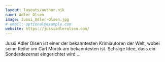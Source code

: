 ```yaml
---
layout: layouts/author.njk
name: Adler Olsen
image: Jussi_Adler-Olsen.jpg
# email: optional@example.com
website: https://jussiadlerolsen.com/
---
```

Jussi Adler Olsen ist einer der bekanntesten Krimiautoren der Welt, wobei seine Reihe um Carl Morck am bekanntesten ist. Schräge Idee, dass ein Sonderdezernat eingerichtet wird ...
